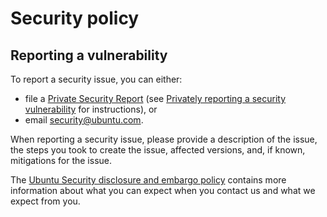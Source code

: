 # Security policy

## Reporting a vulnerability

<!--- TODO: Update the Private Security Report link--->

To report a security issue, you can either:
 - file a [Private Security Report](https://github.com/canonical/rust-rock/security/advisories/new) (see
[Privately reporting a security
vulnerability](https://docs.github.com/en/code-security/security-advisories/guidance-on-reporting-and-writing/privately-reporting-a-security-vulnerability)
for instructions), or
 - email [security@ubuntu.com](mailto:security@ubuntu.com).

When reporting a security issue, please provide a description of
the issue, the steps you took to create the issue, affected versions,
and, if known, mitigations for the issue.

The [Ubuntu Security disclosure and embargo policy](https://ubuntu.com/security/disclosure-policy) contains more information about what you can expect when you contact us and what we expect from you.